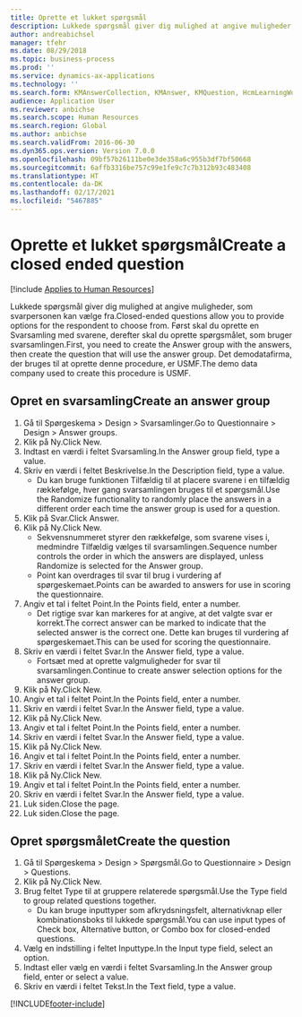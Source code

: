 ```yaml
---
title: Oprette et lukket spørgsmål
description: Lukkede spørgsmål giver dig mulighed at angive muligheder, som svarpersonen kan vælge fra.
author: andreabichsel
manager: tfehr
ms.date: 08/29/2018
ms.topic: business-process
ms.prod: ''
ms.service: dynamics-ax-applications
ms.technology: ''
ms.search.form: KMAnswerCollection, KMAnswer, KMQuestion, HcmLearningWorkspace
audience: Application User
ms.reviewer: anbichse
ms.search.scope: Human Resources
ms.search.region: Global
ms.author: anbichse
ms.search.validFrom: 2016-06-30
ms.dyn365.ops.version: Version 7.0.0
ms.openlocfilehash: 09bf57b26111be0e3de358a6c955b3df7bf50668
ms.sourcegitcommit: 6affb3316be757c99e1fe9c7c7b312b93c483408
ms.translationtype: HT
ms.contentlocale: da-DK
ms.lasthandoff: 02/17/2021
ms.locfileid: "5467885"
---
```

# <a name="create-a-closed-ended-question"></a><span data-ttu-id="fb747-103">Oprette et lukket spørgsmål</span><span class="sxs-lookup"><span data-stu-id="fb747-103">Create a closed ended question</span></span>

[!include [Applies to Human Resources](../includes/applies-to-hr.md)]



<span data-ttu-id="fb747-104">Lukkede spørgsmål giver dig mulighed at angive muligheder, som svarpersonen kan vælge fra.</span><span class="sxs-lookup"><span data-stu-id="fb747-104">Closed-ended questions allow you to provide options for the respondent to choose from.</span></span> <span data-ttu-id="fb747-105">Først skal du oprette en Svarsamling med svarene, derefter skal du oprette spørgsmålet, som bruger svarsamlingen.</span><span class="sxs-lookup"><span data-stu-id="fb747-105">First, you need to create the Answer group with the answers, then create the question that will use the answer group.</span></span> <span data-ttu-id="fb747-106">Det demodatafirma, der bruges til at oprette denne procedure, er USMF.</span><span class="sxs-lookup"><span data-stu-id="fb747-106">The demo data company used to create this procedure is USMF.</span></span>


## <a name="create-an-answer-group"></a><span data-ttu-id="fb747-107">Opret en svarsamling</span><span class="sxs-lookup"><span data-stu-id="fb747-107">Create an answer group</span></span>
1. <span data-ttu-id="fb747-108">Gå til Spørgeskema > Design > Svarsamlinger.</span><span class="sxs-lookup"><span data-stu-id="fb747-108">Go to Questionnaire > Design > Answer groups.</span></span>
2. <span data-ttu-id="fb747-109">Klik på Ny.</span><span class="sxs-lookup"><span data-stu-id="fb747-109">Click New.</span></span>
3. <span data-ttu-id="fb747-110">Indtast en værdi i feltet Svarsamling.</span><span class="sxs-lookup"><span data-stu-id="fb747-110">In the Answer group field, type a value.</span></span>
4. <span data-ttu-id="fb747-111">Skriv en værdi i feltet Beskrivelse.</span><span class="sxs-lookup"><span data-stu-id="fb747-111">In the Description field, type a value.</span></span>
    * <span data-ttu-id="fb747-112">Du kan bruge funktionen Tilfældig til at placere svarene i en tilfældig rækkefølge, hver gang svarsamlingen bruges til et spørgsmål.</span><span class="sxs-lookup"><span data-stu-id="fb747-112">Use the Randomize functionality to randomly place the answers in a different order each time the answer group is used for a question.</span></span>  
5. <span data-ttu-id="fb747-113">Klik på Svar.</span><span class="sxs-lookup"><span data-stu-id="fb747-113">Click Answer.</span></span>
6. <span data-ttu-id="fb747-114">Klik på Ny.</span><span class="sxs-lookup"><span data-stu-id="fb747-114">Click New.</span></span>
    * <span data-ttu-id="fb747-115">Sekvensnummeret styrer den rækkefølge, som svarene vises i, medmindre Tilfældig vælges til svarsamlingen.</span><span class="sxs-lookup"><span data-stu-id="fb747-115">Sequence number controls the order in which the answers are displayed, unless Randomize is selected for the Answer group.</span></span>  
    * <span data-ttu-id="fb747-116">Point kan overdrages til svar til brug i vurdering af spørgeskemaet.</span><span class="sxs-lookup"><span data-stu-id="fb747-116">Points can be awarded to answers for use in scoring the questionnaire.</span></span>  
7. <span data-ttu-id="fb747-117">Angiv et tal i feltet Point.</span><span class="sxs-lookup"><span data-stu-id="fb747-117">In the Points field, enter a number.</span></span>
    * <span data-ttu-id="fb747-118">Det rigtige svar kan markeres for at angive, at det valgte svar er korrekt.</span><span class="sxs-lookup"><span data-stu-id="fb747-118">The correct answer can be marked to indicate that the selected answer is the correct one.</span></span> <span data-ttu-id="fb747-119">Dette kan bruges til vurdering af spørgeskemaet.</span><span class="sxs-lookup"><span data-stu-id="fb747-119">This can be used for scoring the questionnaire.</span></span>  
8. <span data-ttu-id="fb747-120">Skriv en værdi i feltet Svar.</span><span class="sxs-lookup"><span data-stu-id="fb747-120">In the Answer field, type a value.</span></span>
    * <span data-ttu-id="fb747-121">Fortsæt med at oprette valgmuligheder for svar til svarsamlingen.</span><span class="sxs-lookup"><span data-stu-id="fb747-121">Continue to create answer selection options for the answer group.</span></span>  
9. <span data-ttu-id="fb747-122">Klik på Ny.</span><span class="sxs-lookup"><span data-stu-id="fb747-122">Click New.</span></span>
10. <span data-ttu-id="fb747-123">Angiv et tal i feltet Point.</span><span class="sxs-lookup"><span data-stu-id="fb747-123">In the Points field, enter a number.</span></span>
11. <span data-ttu-id="fb747-124">Skriv en værdi i feltet Svar.</span><span class="sxs-lookup"><span data-stu-id="fb747-124">In the Answer field, type a value.</span></span>
12. <span data-ttu-id="fb747-125">Klik på Ny.</span><span class="sxs-lookup"><span data-stu-id="fb747-125">Click New.</span></span>
13. <span data-ttu-id="fb747-126">Angiv et tal i feltet Point.</span><span class="sxs-lookup"><span data-stu-id="fb747-126">In the Points field, enter a number.</span></span>
14. <span data-ttu-id="fb747-127">Skriv en værdi i feltet Svar.</span><span class="sxs-lookup"><span data-stu-id="fb747-127">In the Answer field, type a value.</span></span>
15. <span data-ttu-id="fb747-128">Klik på Ny.</span><span class="sxs-lookup"><span data-stu-id="fb747-128">Click New.</span></span>
16. <span data-ttu-id="fb747-129">Angiv et tal i feltet Point.</span><span class="sxs-lookup"><span data-stu-id="fb747-129">In the Points field, enter a number.</span></span>
17. <span data-ttu-id="fb747-130">Skriv en værdi i feltet Svar.</span><span class="sxs-lookup"><span data-stu-id="fb747-130">In the Answer field, type a value.</span></span>
18. <span data-ttu-id="fb747-131">Klik på Ny.</span><span class="sxs-lookup"><span data-stu-id="fb747-131">Click New.</span></span>
19. <span data-ttu-id="fb747-132">Angiv et tal i feltet Point.</span><span class="sxs-lookup"><span data-stu-id="fb747-132">In the Points field, enter a number.</span></span>
20. <span data-ttu-id="fb747-133">Skriv en værdi i feltet Svar.</span><span class="sxs-lookup"><span data-stu-id="fb747-133">In the Answer field, type a value.</span></span>
21. <span data-ttu-id="fb747-134">Luk siden.</span><span class="sxs-lookup"><span data-stu-id="fb747-134">Close the page.</span></span>
22. <span data-ttu-id="fb747-135">Luk siden.</span><span class="sxs-lookup"><span data-stu-id="fb747-135">Close the page.</span></span>

## <a name="create-the-question"></a><span data-ttu-id="fb747-136">Opret spørgsmålet</span><span class="sxs-lookup"><span data-stu-id="fb747-136">Create the question</span></span>
1. <span data-ttu-id="fb747-137">Gå til Spørgeskema > Design > Spørgsmål.</span><span class="sxs-lookup"><span data-stu-id="fb747-137">Go to Questionnaire > Design > Questions.</span></span>
2. <span data-ttu-id="fb747-138">Klik på Ny.</span><span class="sxs-lookup"><span data-stu-id="fb747-138">Click New.</span></span>
3. <span data-ttu-id="fb747-139">Brug feltet Type til at gruppere relaterede spørgsmål.</span><span class="sxs-lookup"><span data-stu-id="fb747-139">Use the Type field to group related questions together.</span></span>
    * <span data-ttu-id="fb747-140">Du kan bruge inputtyper som afkrydsningsfelt, alternativknap eller kombinationsboks til lukkede spørgsmål.</span><span class="sxs-lookup"><span data-stu-id="fb747-140">You can use input types of Check box, Alternative button, or Combo box for closed-ended questions.</span></span>  
4. <span data-ttu-id="fb747-141">Vælg en indstilling i feltet Inputtype.</span><span class="sxs-lookup"><span data-stu-id="fb747-141">In the Input type field, select an option.</span></span>
5. <span data-ttu-id="fb747-142">Indtast eller vælg en værdi i feltet Svarsamling.</span><span class="sxs-lookup"><span data-stu-id="fb747-142">In the Answer group field, enter or select a value.</span></span>
6. <span data-ttu-id="fb747-143">Skriv en værdi i feltet Tekst.</span><span class="sxs-lookup"><span data-stu-id="fb747-143">In the Text field, type a value.</span></span>



[!INCLUDE[footer-include](../includes/footer-banner.md)]